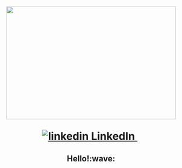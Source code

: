 <!-- The code below is for my GIF (which is heading one)-->
<h1 align="center"> 
<img width="450" height="300" src="https://user-images.githubusercontent.com/94564195/194909980-f3ffa2a1-0bc2-48cb-b924-94641c6ca24b.gif"
</h1>
  <!-- The code below is for my LinkedIn -->
  <p>
  <a href="https://www.linkedin.com/in/megan-b-3605a01b8/" rel="nofollow noreferrer">
    <img src="https://i.stack.imgur.com/gVE0j.png" alt="linkedin"> LinkedIn
  </a> &nbsp; 
    <!-- The code below is for "hello" & wave emoji -->
<h2 align="center">
  Hello!:wave:
   </h2>
